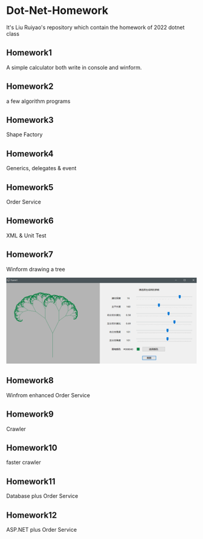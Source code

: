 # Dot-Net-Homework

It's Liu Ruiyao's repository which contain the homework of 2022 dotnet class

## Homework1

A simple calculator both write in console and winform.

## Homework2

a few algorithm programs

## Homework3

Shape Factory

## Homework4

Generics, delegates & event

## Homework5

Order Service

## Homework6

XML & Unit Test

## Homework7

Winform drawing a tree

![res](README.assets/res-16488325245761.png)

## Homework8

Winfrom enhanced Order Service

## Homework9

Crawler

## Homework10

faster crawler

## Homework11

Database plus Order Service

## Homework12

ASP.NET plus Order Service
